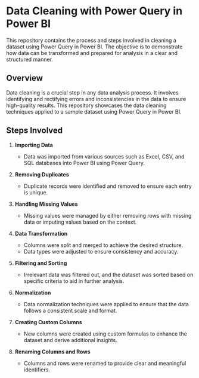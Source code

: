 # Data Cleaning with Power Query in Power BI

This repository contains the process and steps involved in cleaning a dataset using Power Query in Power BI. The objective is to demonstrate how data can be transformed and prepared for analysis in a clear and structured manner.

## Overview

Data cleaning is a crucial step in any data analysis process. It involves identifying and rectifying errors and inconsistencies in the data to ensure high-quality results. This repository showcases the data cleaning techniques applied to a sample dataset using Power Query in Power BI.

## Steps Involved

1. **Importing Data**
   - Data was imported from various sources such as Excel, CSV, and SQL databases into Power BI using Power Query.

2. **Removing Duplicates**
   - Duplicate records were identified and removed to ensure each entry is unique.

3. **Handling Missing Values**
   - Missing values were managed by either removing rows with missing data or imputing values based on the context.

4. **Data Transformation**
   - Columns were split and merged to achieve the desired structure.
   - Data types were adjusted to ensure consistency and accuracy.

5. **Filtering and Sorting**
   - Irrelevant data was filtered out, and the dataset was sorted based on specific criteria to aid in further analysis.

6. **Normalization**
   - Data normalization techniques were applied to ensure that the data follows a consistent scale and format.

7. **Creating Custom Columns**
   - New columns were created using custom formulas to enhance the dataset and derive additional insights.

8. **Renaming Columns and Rows**
   - Columns and rows were renamed to provide clear and meaningful identifiers.

